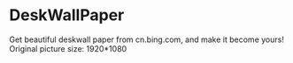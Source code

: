 # DeskWallPaper
Get beautiful deskwall paper from cn.bing.com, and make it become yours!  Original picture size: 1920*1080
